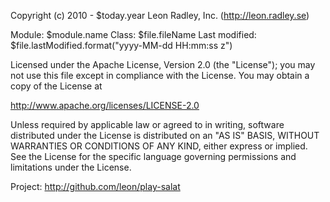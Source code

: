 Copyright (c) 2010 - $today.year Leon Radley, Inc. (http://leon.radley.se)

Module:        $module.name
Class:         $file.fileName
Last modified: $file.lastModified.format("yyyy-MM-dd HH:mm:ss z")

Licensed under the Apache License, Version 2.0 (the "License");
you may not use this file except in compliance with the License.
You may obtain a copy of the License at

http://www.apache.org/licenses/LICENSE-2.0

Unless required by applicable law or agreed to in writing, software
distributed under the License is distributed on an "AS IS" BASIS,
WITHOUT WARRANTIES OR CONDITIONS OF ANY KIND, either express or implied.
See the License for the specific language governing permissions and
limitations under the License.

Project:      http://github.com/leon/play-salat
